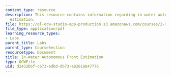 ```yaml
---
content_type: resource
description: This resource contains information regarding in-water autonomous front
  estimation.
file: https://ol-ocw-studio-app-production.s3.amazonaws.com/courses/2-s998-marine-autonomy-sensing-and-communications-spring-2012/d2432b6fc673edbddb73a82619847776_MIT2_S998S12_Lab16.pdf
file_type: application/pdf
learning_resource_types:
- Labs
parent_title: Labs
parent_type: CourseSection
resourcetype: Document
title: In-Water Autonomous Front Estimation
type: OCWFile
uid: d2432b6f-c673-edbd-db73-a82619847776
---
```

